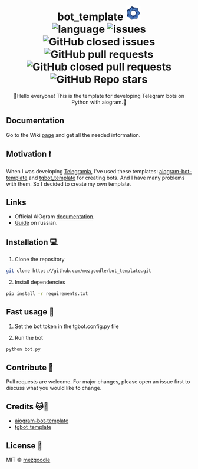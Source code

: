 <h1 id="project-title" align="center">
  bot_template <img alt="logo" width="40" height="40" src="https://raw.githubusercontent.com/mezgoodle/images/master/MezidiaLogoTransparent.png" /><br>
  <img alt="language" src="https://img.shields.io/badge/language-python-brightgreen?style=flat-square" />
  <img alt="issues" src="https://img.shields.io/github/issues/mezgoodle/bot_template?style=flat-square" />
  <img alt="GitHub closed issues" src="https://img.shields.io/github/issues-closed/mezgoodle/bot_template?style=flat-square" />
  <img alt="GitHub pull requests" src="https://img.shields.io/github/issues-pr/mezgoodle/bot_template?style=flat-square" />
  <img alt="GitHub closed pull requests" src="https://img.shields.io/github/issues-pr-closed/mezgoodle/bot_template?style=flat-square" />
  <img alt="GitHub Repo stars" src="https://img.shields.io/github/stars/mezgoodle/bot_template?style=flat-square">
</h1>

<p align="center">
 🌟Hello everyone! This is the template for developing Telegram bots on Python with aiogram.🌟
</p>

## Documentation

Go to the Wiki [page](https://github.com/mezgoodle/bot_template/wiki) and get all the needed information.

## Motivation :exclamation:

When I was developing [Telegramia](https://github.com/mezidia/telegramia), I've used these templates: [aiogram-bot-template](https://github.com/Latand/aiogram-bot-template) and [tgbot_template](https://github.com/Latand/tgbot_template) for creating bots. And I have many problems with them. So I decided to create my own template.

## Links

- Official AIOgram [documentation](https://docs.aiogram.dev/en/latest/).
- [Guide](https://mastergroosha.github.io/aiogram-3-guide/) on russian.

## Installation :computer:

1. Clone the repository

```bash
git clone https://github.com/mezgoodle/bot_template.git
```

2. Install dependencies

```bash
pip install -r requirements.txt
```

## Fast usage :dash:

1. Set the bot token in the tgbot.config.py file

2. Run the bot

```bash
python bot.py
```

## Contribute :running:

Pull requests are welcome. For major changes, please open an issue first to discuss what you would like to change.

## Credits :cat::handshake:

- [aiogram-bot-template](https://github.com/Latand/aiogram-bot-template)
- [tgbot_template](https://github.com/Latand/tgbot_template)

## License :bookmark:

MIT © [mezgoodle](https://github.com/mezgoodle)
